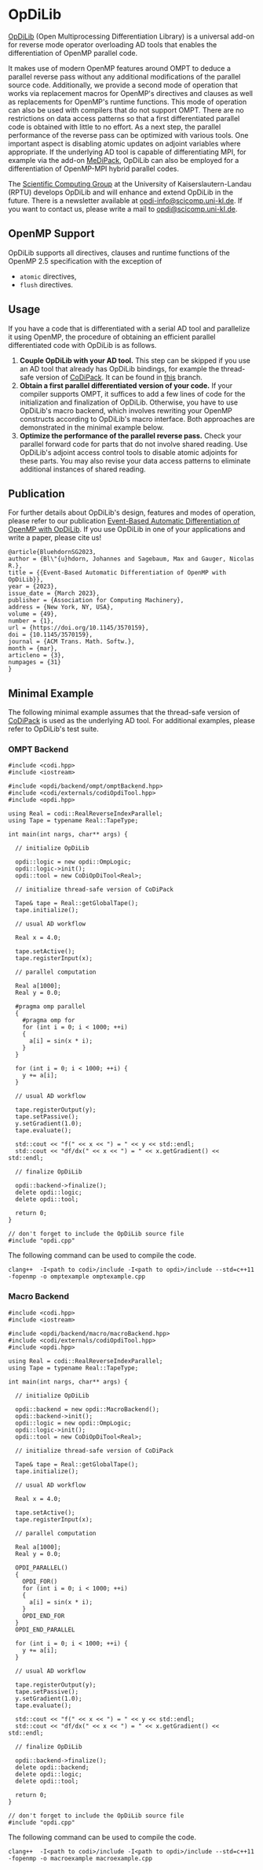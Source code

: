 # OpDiLib

[OpDiLib](https://www.scicomp.uni-kl.de/software/opdi) (Open Multiprocessing Differentiation Library) is a universal add-on for reverse mode operator overloading AD tools that enables the differentiation of OpenMP parallel code.

It makes use of modern OpenMP features around OMPT to deduce a parallel reverse pass without any additional modifications of the parallel source code. Additionally, we provide a second mode of operation that works via replacement macros for OpenMP's directives and clauses as well as replacements for OpenMP's runtime functions. This mode of operation can also be used with compilers that do not support OMPT. There are no restrictions on data access patterns so that a first differentiated parallel code is obtained with little to no effort. As a next step, the parallel performance of the reverse pass can be optimized with various tools. One important aspect is disabling atomic updates on adjoint variables where appropriate. If the underlying AD tool is capable of differentiating MPI, for example via the add-on [MeDiPack](https://www.scicomp.uni-kl.de/software/medi/), OpDiLib can also be employed for a differentiation of OpenMP-MPI hybrid parallel codes.

The [Scientific Computing Group](https://www.scicomp.uni-kl.de) at the University of Kaiserslautern-Landau (RPTU) develops OpDiLib and will enhance and extend OpDiLib in the future.
There is a newsletter available at [opdi-info@scicomp.uni-kl.de](https://lists.uni-kl.de/scicomp/subscribe/opdi-info).
If you want to contact us, please write a mail to [opdi@scicomp.uni-kl.de](mailto:opdi@scicomp.uni-kl.de).

## OpenMP Support

OpDiLib supports all directives, clauses and runtime functions of the OpenMP 2.5 specification with the exception of

- `atomic` directives,
- `flush` directives.

## Usage

If you have a code that is differentiated with a serial AD tool and parallelize it using OpenMP, the procedure of obtaining an efficient parallel differentiated code with OpDiLib is as follows.

1. **Couple OpDiLib with your AD tool.** This step can be skipped if you use an AD tool that already has OpDiLib bindings, for example the thread-safe version of [CoDiPack](https://www.scicomp.uni-kl.de/software/codi/). It can be found in [this](https://github.com/scicompkl/codipack/tree/experimentalOpenMPSupport) branch.
2. **Obtain a first parallel differentiated version of your code.** If your compiler supports OMPT, it suffices to add a few lines of code for the initialization and finalization of OpDiLib. Otherwise, you have to use OpDiLib's macro backend, which involves rewriting your OpenMP constructs according to OpDiLib's macro interface. Both approaches are demonstrated in the minimal example below.
3. **Optimize the performance of the parallel reverse pass.** Check your parallel forward code for parts that do not involve shared reading. Use OpDiLib's adjoint access control tools to disable atomic adjoints for these parts. You may also revise your data access patterns to eliminate additional instances of shared reading.

## Publication

For further details about OpDiLib's design, features and modes of operation, please refer to our publication
[Event-Based Automatic Differentiation of OpenMP with OpDiLib](https://doi.org/10.1145/3570159).
If you use OpDiLib in one of your applications and write a paper, please cite us!

~~~~{.txt}
@article{BluehdornSG2023,
author = {Bl\"{u}hdorn, Johannes and Sagebaum, Max and Gauger, Nicolas R.},
title = {{Event-Based Automatic Differentiation of OpenMP with OpDiLib}},
year = {2023},
issue_date = {March 2023},
publisher = {Association for Computing Machinery},
address = {New York, NY, USA},
volume = {49},
number = {1},
url = {https://doi.org/10.1145/3570159},
doi = {10.1145/3570159},
journal = {ACM Trans. Math. Softw.},
month = {mar},
articleno = {3},
numpages = {31}
}
~~~~

## Minimal Example

The following minimal example assumes that the thread-safe version of [CoDiPack](https://www.scicomp.uni-kl.de/software/codi/) is used as the underlying AD tool. For additional examples, please refer to OpDiLib's test suite.

### OMPT Backend

~~~~{.cpp}
#include <codi.hpp>
#include <iostream>

#include <opdi/backend/ompt/omptBackend.hpp>
#include <codi/externals/codiOpdiTool.hpp>
#include <opdi.hpp>

using Real = codi::RealReverseIndexParallel;
using Tape = typename Real::TapeType;

int main(int nargs, char** args) {

  // initialize OpDiLib

  opdi::logic = new opdi::OmpLogic;
  opdi::logic->init();
  opdi::tool = new CoDiOpDiTool<Real>;

  // initialize thread-safe version of CoDiPack

  Tape& tape = Real::getGlobalTape();
  tape.initialize();

  // usual AD workflow

  Real x = 4.0;

  tape.setActive();
  tape.registerInput(x);

  // parallel computation

  Real a[1000];
  Real y = 0.0;

  #pragma omp parallel
  {
    #pragma omp for
    for (int i = 0; i < 1000; ++i)
    {
      a[i] = sin(x * i);
    }
  }

  for (int i = 0; i < 1000; ++i) {
    y += a[i];
  }

  // usual AD workflow

  tape.registerOutput(y);
  tape.setPassive();
  y.setGradient(1.0);
  tape.evaluate();

  std::cout << "f(" << x << ") = " << y << std::endl;
  std::cout << "df/dx(" << x << ") = " << x.getGradient() << std::endl;

  // finalize OpDiLib

  opdi::backend->finalize();
  delete opdi::logic;
  delete opdi::tool;

  return 0;
}

// don't forget to include the OpDiLib source file
#include "opdi.cpp"
~~~~

The following command can be used to compile the code.

~~~~{.txt}
clang++  -I<path to codi>/include -I<path to opdi>/include --std=c++11 -fopenmp -o omptexample omptexample.cpp
~~~~

### Macro Backend

~~~~{.cpp}
#include <codi.hpp>
#include <iostream>

#include <opdi/backend/macro/macroBackend.hpp>
#include <codi/externals/codiOpdiTool.hpp>
#include <opdi.hpp>

using Real = codi::RealReverseIndexParallel;
using Tape = typename Real::TapeType;

int main(int nargs, char** args) {

  // initialize OpDiLib

  opdi::backend = new opdi::MacroBackend();
  opdi::backend->init();
  opdi::logic = new opdi::OmpLogic;
  opdi::logic->init();
  opdi::tool = new CoDiOpDiTool<Real>;

  // initialize thread-safe version of CoDiPack

  Tape& tape = Real::getGlobalTape();
  tape.initialize();

  // usual AD workflow

  Real x = 4.0;

  tape.setActive();
  tape.registerInput(x);

  // parallel computation

  Real a[1000];
  Real y = 0.0;

  OPDI_PARALLEL()
  {
    OPDI_FOR()
    for (int i = 0; i < 1000; ++i)
    {
      a[i] = sin(x * i);
    }
    OPDI_END_FOR
  }
  OPDI_END_PARALLEL

  for (int i = 0; i < 1000; ++i) {
    y += a[i];
  }

  // usual AD workflow

  tape.registerOutput(y);
  tape.setPassive();
  y.setGradient(1.0);
  tape.evaluate();

  std::cout << "f(" << x << ") = " << y << std::endl;
  std::cout << "df/dx(" << x << ") = " << x.getGradient() << std::endl;

  // finalize OpDiLib

  opdi::backend->finalize();
  delete opdi::backend;
  delete opdi::logic;
  delete opdi::tool;

  return 0;
}

// don't forget to include the OpDiLib source file
#include "opdi.cpp"
~~~~

The following command can be used to compile the code.

~~~~{.txt}
clang++  -I<path to codi>/include -I<path to opdi>/include --std=c++11 -fopenmp -o macroexample macroexample.cpp
~~~~

